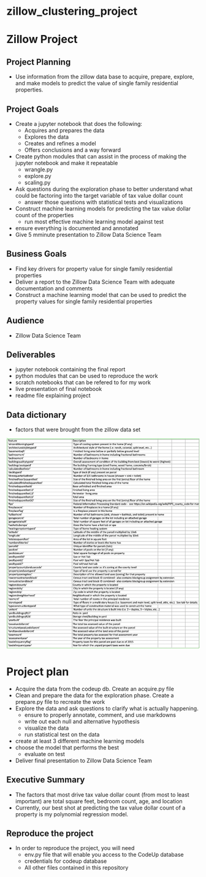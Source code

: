 # zillow_clustering_project
# Zillow Project


## Project Planning
- Use information from the zillow data base to acquire, prepare, explore, and make models to predict the value of single family residential properties. 


## Project Goals
- Create a jupyter notebook that does the following:
  - Acquires and prepares the data
  - Explores the data
  - Creates and refines a model
  - Offers conclusions and a way forward
- Create python modules that can assist in the process of making the jupyter notebook and make it repeatable
   - wrangle.py
   - explore.py 
   - scaling.py
- Ask questions during the exploration phase to better understand what could be factoring into the target variable of tax value dollar count
  - answer those questions with statistical tests and visualizations
- Construct machine learning models for predicting the tax value dollar count of the properties
  - run most effective machine learning model against test
- ensure everything is documented and annotated
- Give 5 mminute presentation to Zillow Data Science Team


## Business Goals
- Find key drivers for property value for single family residential properties
- Deliver a report to the Zillow Data Science Team with adequate documentation and comments
- Construct a machine learning model that can be used to predict the property values for single family residential properties

## Audience
- Zillow Data Science Team

## Deliverables
- jupyter notebook containing the final report
- python modules that can be used to reproduce the work 
- scratch notebooks that can be refered to for my work
- live presentation of final notebook
- readme file explaining project



## Data dictionary
- factors that were brought from the zillow data set 
<img src="images/data_dictionary.png" width = 750>


# Project plan
- Acquire the data from the codeup db. Create an acquire.py file
- Clean and prepare the data for the exploration phase. Create a prepare.py file to recreate the work
- Explore the data and ask questions to clarify what is actually happening. 
  - ensure to properly annotate, comment, and use markdowns
  - write out each null and alternative hypothesis
  - visualize the data
  - run statistical test on the data
- create at least 3 different machine learning models
- choose the model that performs the best
  - evaluate on test
- Deliver final presentation to Zillow Data Science Team


## Executive Summary
- The factors that most drive tax value dollar count (from most to least important) are total square feet, bedroom count, age, and location
- Currently, our best shot at predicting the tax value dollar count of a property is my polynomial regression model.

## Reproduce the project
- In order to reproduce the project, you will need
  - env.py file that will enable you access to the CodeUp database
  - credentials for codeup database
  - All other files contained in this repository
  
